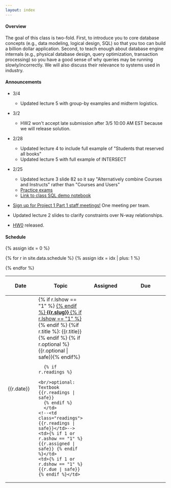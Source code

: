 ```yaml
---
layout: index
---
```


#### Overview

The goal of this class is two-fold. First, to introduce you to core database concepts (e.g., data modeling, logical design, SQL) so that you too can build a billion dollar application. Second, to teach enough about database engine internals (e.g., physical database design, query optimization, transaction processing) so you have a good sense of why queries may be running slowly/incorrectly.  We will also discuss their relevance to systems used in industry.

<!--**Advanced Assignments**  There will several [optional extra-credit assignments](https://github.com/w4111/advanced) that will dive deeper into concepts introduced in class.   Some of them will involve extending a simple Python-based database engine with additional functionality!  They are labeled `AA#` in the schedule.  There is no obligation to do these, but they are available if you want to do then in addition to, or in lieu of the normal assignments.-->

<!--
<center><span style="padding: 2em; font-size: 20pt">Please do not ask me about the waitlist</span></center>
-->


<!--
#### Automated Exercises/resources

Developed for W4111

* [Transaction scheduling](https://w4111.github.io/concurrency.html)
* [Join optimization problem generator](https://w4111.github.io/join.html)
* Want more functional dependencies?  How about 100!  [Functional Dependency Problem Generator](./fd)

Developed by others:

* An [external Relation Algebra calculator](http://dbis-uibk.github.io/relax/calc.htm#) that might help you write and understand relational algebra.
* Here is a [link to another DB course's database recovery simulator](https://mwhittaker.github.io/aries/) (ARIES protocol).  It is more in depth than what we discussed in class, but is nice if you are interested in the details.
-->

#### Announcements

* 3/4
  * Updated lecture 5 with group-by examples and midterm logistics.
* 3/2
  * HW2 won't accept late submission after 3/5 10:00 AM EST because we will release solution.  

* 2/28
  * Updated lecture 4 to include full example of "Students that reserved all books"
  * Updated lecture 5 with full example of INTERSECT
* 2/25
  * Updated lecture 3 slide 82 so it say "Alternatively combine Courses and Instructs" rather than "Courses and Users"
  * [Practice exams](https://github.com/w4111/w4111.github.io/tree/main/files/reading)
  * [Link to class SQL demo notebook](https://github.com/w4111/w4111.github.io/tree/main/src/notebooks)
* [Sign up for Project 1 Part 1 staff meetings!](https://calendar.google.com/calendar/u/0/selfsched?sstoken=UUpOU05mUUpZYXk2fGRlZmF1bHR8YmE0YmE0M2MzNzkyYWZjOTcxYjRkMTBmNDNmNjA1NDc)  One meeting per team.
* Updated lecture 2 slides to clarify constraints over N-way relationships.
* [HW0](https://github.com/w4111/hw0) released.  

#### Schedule

<table class="table table-striped schedule">
  <thead>
  <tr>
    <!--<th class="idx"></th>-->
    <th class="date" style="width: 5em; max-width: 5em;"> <p> <span>Date </span> </p> </th>
    <th style="min-width: 20%;"> <p> <span>Topic </span> </p> </th>
    <!--<th style="width: 15%"> <p> <span>Readings </span> </p> </th>-->
    <th style="width: 25%;"> <p> <span>Assigned</span> </p> </th>
    <th style="width: 25%;"> <p> <span>Due</span> </p> </th>
  </tr>
  </thead>
{% assign idx = 0 %}

{% for r in site.data.schedule %}
  {% assign idx = idx | plus: 1  %}
  <tr style="background-color: {{r.color}}; ">
    <!--<td class="idx">L{{idx}}</td>-->
    <td class="date">{{r.date}}</td>
    <td class="slug">
      {% if r.lshow == "1" %} <a href="{{r.link}}"> {% endif %}
        <b>{{r.slug}}</b>
      {% if r.lshow == "1" %} </a> {% endif %}
      {%if r.title %}: {{r.title}}{% endif %}
      {% if r.optional %}<br/>{{r.optional | safe}}{% endif%}
      
      {% if r.readings %}
        <br/>optional: Textbook {{r.readings | safe}}
      {% endif %}
      </td>
    <!--<td class="readings">{{r.readings | safe}}</td>-->
    <td>{% if 1 or r.ashow == "1" %} {{r.assigned | safe}} {% endif %}</td>
    <td>{% if 1 or r.dshow == "1" %} {{r.due | safe}} {% endif %}</td>
  </tr>
{% endfor %}
</table>


